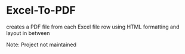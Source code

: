 # Excel-To-PDF
creates a PDF file from each Excel file row using HTML formatting and layout in between

Note: Project not maintained
